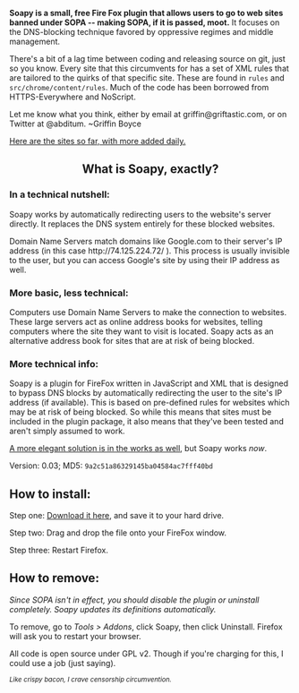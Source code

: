 <p><b>Soapy is a small, free Fire Fox plugin that allows users to go to web sites banned under SOPA -- making SOPA, if it is passed, moot.</b> It focuses on the DNS-blocking technique favored by oppressive regimes and middle management.</p>

<p>There's a bit of a lag time between coding and releasing source on git, just so you know.  Every site that this circumvents for has a set of XML rules that are tailored to the quirks of that specific site.  These are found in <code>rules</code> and <code>src/chrome/content/rules</code>.  Much of the code has been borrowed from HTTPS-Everywhere and NoScript.</p>

<p>Let me know what you think, either by email at griffin@griftastic.com, or on Twitter at @abditum. ~Griffin Boyce</p>

<p><a href="http://griftastic.com/soapysites.html">Here are the sites so far, with more added daily.</a></p>

<center><h2>What is Soapy, exactly?</h2></center>

<h3>In a technical nutshell:</h3>
<p>Soapy works by automatically redirecting users to the website's server
directly. It replaces the DNS system entirely for these blocked
websites.</p>

<p>Domain Name Servers match domains like Google.com to their server's IP
address (in this case http://74.125.224.72/ ). This process is usually
invisible to the user, but you can access Google's site by using their
IP address as well.</p>

<h3>More basic, less technical:</h3>
<p>Computers use Domain Name Servers to make the connection to websites.
These large servers act as online address books for websites, telling
computers where the site they want to visit is located. Soapy acts as an
alternative address book for sites that are at risk of being blocked.</p>

<h3>More technical info:</h3>
<p>Soapy is a plugin for FireFox written in JavaScript and XML that is
designed to bypass DNS blocks by automatically redirecting the user to
the site's IP address (if available). This is based on pre-defined rules
for websites which may be at risk of being blocked. So while this means
that sites must be included in the plugin package, it also means that
they've been tested and aren't simply assumed to work.</p>

<p><a href="http://griftastic.com/soapydns.html">A more elegant solution is in the works as well</a>, but Soapy works <i>now</i>.</p>


<p>Version: 0.03; MD5: <code>9a2c51a86329145ba04584ac7fff40bd</code></p>

<h2>How to install:</h2>
<p>Step one: <a href="soapy.xpi"> Download it here</a>, and save it to your hard drive.</p>
<p>Step two: Drag and drop the file onto your FireFox window.</p>
<p>Step three: Restart Firefox.</p>

<h2>How to remove:</h2>
<p><i>Since SOPA isn't in effect, you should disable the plugin or uninstall completely.  Soapy updates its definitions automatically.</i></p>
<p>To remove, go to <i>Tools > Addons</i>, click Soapy, then click Uninstall. Firefox will ask you to restart your browser.</p>

All code is open source under GPL v2. Though if you're charging for this, I could use a job (just saying).</p>

<p><i><small>Like crispy bacon, I crave censorship circumvention.</small></i></p>

